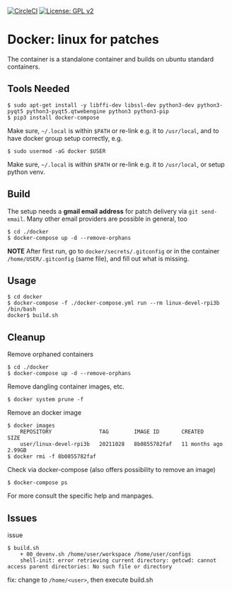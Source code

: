[![CircleCI](https://circleci.com/gh/Rubusch/docker__linux.svg?style=shield)](https://circleci.com/gh/Rubusch/docker__linux)
[![License: GPL v2](https://img.shields.io/badge/License-GPL%20v2-blue.svg)](https://www.gnu.org/licenses/old-licenses/gpl-2.0.en.html)


# Docker: linux for patches

The container is a standalone container and builds on ubuntu standard containers.  


## Tools Needed

```
$ sudo apt-get install -y libffi-dev libssl-dev python3-dev python3-pyqt5 python3-pyqt5.qtwebengine python3 python3-pip
$ pip3 install docker-compose
```
Make sure, ``~/.local`` is within ``$PATH`` or re-link e.g. it to ``/usr/local``, and to have docker group setup correctly, e.g.  
```
$ sudo usermod -aG docker $USER
```

Make sure, ``~/.local`` is within ``$PATH`` or re-link e.g. it to ``/usr/local``, or setup python venv.  


## Build

The setup needs a **gmail email address** for patch delivery via ``git send-email``. Many other email providers are possible in general, too  

```
$ cd ./docker
$ docker-compose up -d --remove-orphans
```

**NOTE** After first run, go to ``docker/secrets/.gitconfig`` or in the container ``/home/USER/.gitconfig`` (same file), and fill out what is missing.  


## Usage

```
$ cd docker
$ docker-compose -f ./docker-compose.yml run --rm linux-devel-rpi3b /bin/bash
docker$ build.sh
```

## Cleanup

Remove orphaned containers  
```
$ cd ./docker
$ docker-compose up -d --remove-orphans
```

Remove dangling container images, etc.  
```
$ docker system prune -f
```

Remove an docker image  
```
$ docker images
    REPOSITORY               TAG        IMAGE ID       CREATED         SIZE
    user/linux-devel-rpi3b   20211028   8b0855782faf   11 months ago   2.99GB
$ docker rmi -f 8b0855782faf
```

Check via docker-compose (also offers possibility to remove an image)  
```
$ docker-compose ps
```

For more consult the specific help and manpages.  


## Issues

issue

```
$ build.sh
    + 00_devenv.sh /home/user/workspace /home/user/configs
    shell-init: error retrieving current directory: getcwd: cannot access parent directories: No such file or directory
```
fix: change to ``/home/<user>``, then execute build.sh  

